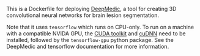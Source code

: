 This is a Dockerfile for deploying [DeepMedic][1], a tool for creating 3D 
convolutional neural networks for brain lesion segmentation.

Note that it uses `tensorflow` which runs on CPU-only.  To run on a machine with 
a compatible NVIDA GPU, the [CUDA toolkit][2] and [cuDNN][3] need to be 
installed, followed by the `tensorflow-gpu` python package.  See the DeepMedic 
and tensorflow documentation for more information.

[1]: https://github.com/Kamnitsask/deepmedic
[2]: https://developer.nvidia.com/cuda-toolkit
[3]: https://docs.nvidia.com/deeplearning/sdk/cudnn-install/index.html
